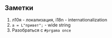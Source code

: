 ## Заметки

1. л10я - локализация, i18n - internationalization
2. `a = L"привет";` - wide string
3. Разобраться с `#prgama once`
